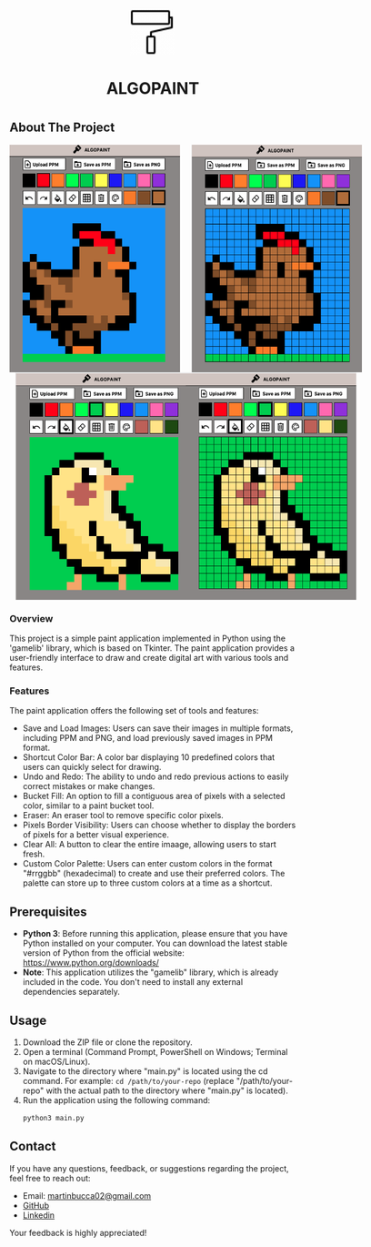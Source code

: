 <div align="center">
  <a href="https://github.com/othneildrew/Best-README-Template">
    <img src="readme_images/logo.gif" alt="Logo" width="80" height="80">
  </a>
  <p align="center">
    <h1> ALGOPAINT <h1 />
  </p>
</div>
      
## About The Project
<div style="display: flex; flex-direction: column;">
  <div style="display: flex; justify-content: space-between;">
    <img src="readme_images/chicken.png" alt="Chicken Image" style="width: 300px; height: 400px; margin-right: 10px;">
    <img src="readme_images/pixeled_chicken.png" alt="Pixeled Chicken Image" style="width: 300px; height: 400px; margin-left: 10px;">
  </div>
  <div style="display: flex; justify-content: space-between;">
    <img src="readme_images/bird.png" alt="Bird Image" style="width: 300px; height: 400px; margin-left: 10px;">
    <img src="readme_images/pixeled_bird.png" alt="Pixeled Bird Image" style="width: 300px; height: 400px; margin-right: 10px;">
  </div>
</div>

### Overview
This project is a simple paint application implemented in Python using the 'gamelib' library, which is based on Tkinter. The paint application provides a user-friendly interface to draw and create digital art with various tools and features.
### Features
The paint application offers the following set of tools and features:

* Save and Load Images: Users can save their images in multiple formats, including PPM and PNG, and load previously saved images in PPM format.
* Shortcut Color Bar: A color bar displaying 10 predefined colors that users can quickly select for drawing.
* Undo and Redo: The ability to undo and redo previous actions to easily correct mistakes or make changes.
* Bucket Fill: An option to fill a contiguous area of pixels with a selected color, similar to a paint bucket tool.
* Eraser: An eraser tool to remove specific color pixels.
* Pixels Border Visibility: Users can choose whether to display the borders of pixels for a better visual experience.
* Clear All: A button to clear the entire imaage, allowing users to start fresh.
* Custom Color Palette: Users can enter custom colors in the format "#rrggbb" (hexadecimal) to create and use their preferred colors. The palette can store up to three custom colors at a time as a shortcut.
  
## Prerequisites
* **Python 3**: Before running this application, please ensure that you have Python installed on your computer. You can download the latest stable version of Python from the official website: https://www.python.org/downloads/
* **Note**: This application utilizes the "gamelib" library, which is already included in the code. You don't need to install any external dependencies separately.
## Usage
1. Download the ZIP file or clone the repository.
2. Open a terminal (Command Prompt, PowerShell on Windows; Terminal on macOS/Linux).
3. Navigate to the directory where "main.py" is located using the cd command. For example: `cd /path/to/your-repo` (replace "/path/to/your-repo" with the actual path to the directory where "main.py" is located).
4. Run the application using the following command:
   ```sh
   python3 main.py
      ```
## Contact
If you have any questions, feedback, or suggestions regarding the project, feel free to reach out:

* Email: martinbucca02@gmail.com
* [GitHub](https://github.com/martinbucca)
* [Linkedin](https://www.linkedin.com/in/mart%C3%ADn-bucca-70858a216/)
  
Your feedback is highly appreciated!

